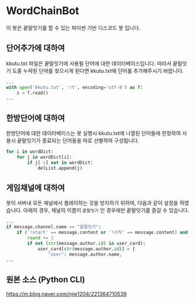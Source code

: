 # WordChainBot

이 봇은 끝말잇기를 할 수 있는 파이썬 기반 디스코드 봇 입니다.

## 단어추가에 대하여
kkutu.txt 파일은 끝말잇기에 사용될 단어에 대한 데이터베이스입니다.
따라서 끝말잇기 도중 누락된 단어를 찾으시게 된다면 kkutu.txt에 단어를 추가해주시기 바랍니다.
```python
...
with open('kkutu.txt', 'rt', encoding='utf-8') as f:
    s = f.read()
...
```
## 한방단어에 대하여
한방단어에 대한 데이터베이스는 봇 실행시 kkutu.txt에 나열된 단어들에 한정하여 사용시 끝말잇기가 종료되는 단어들을 따로 선별하여 구성됩니다.

```python
for i in wordDict:
    for j in wordDict[i]:
        if j[-1] not in wordDict:
            delList.append(j)
```

## 게임채널에 대하여
봇이 서버내 모든 채널에서 플레이하는 것을 방지하기 위하여, 다음과 같이 설정을 하였습니다.
아래의 경우, 채널의 이름이 `끝말잇기` 인 경우에만 끝말잇기를 즐길 수 있습니다.
```python
...
if message.channel.name == "끝말잇기":
    if ('!start' == message.content or '!시작' == message.content) and (not isPlaying):
        round += 1
        if not (str(message.author.id) in user_card):
            user_card[str(message.author.id)] = {
                "user": message.author.name,
...
```


## 원본 소스 (Python CLI)

https://m.blog.naver.com/njw1204/221364710539
